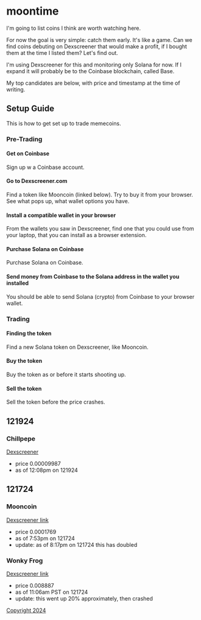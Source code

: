# moontime

I'm going to list coins I think are worth watching here.

For now the goal is very simple: catch them early. It's like a game. Can we find coins debuting on Dexscreener that would make a profit, if I bought them at the time I listed them? Let's find out.

I'm using Dexscreener for this and monitoring only Solana for now. If I expand it will probably be to the Coinbase blockchain, called Base.

My top candidates are below, with price and timestamp at the time of writing.

## Setup Guide

This is how to get set up to trade memecoins.

### Pre-Trading

#### Get on Coinbase

Sign up w a Coinbase account.

#### Go to Dexscreener.com

Find a token like Mooncoin (linked below). Try to buy it from your browser. See what pops up, what wallet options you have.

#### Install a compatible wallet in your browser

From the wallets you saw in Dexscreener, find one that you could use from your laptop, that you can install as a browser extension.

#### Purchase Solana on Coinbase

Purchase Solana on Coinbase.

#### Send money from Coinbase to the Solana address in the wallet you installed

You should be able to send Solana (crypto) from Coinbase to your browser wallet.

### Trading

#### Finding the token

Find a new Solana token on Dexscreener, like Mooncoin.

#### Buy the token

Buy the token as or before it starts shooting up.

#### Sell the token

Sell the token before the price crashes.

## 121924

### Chillpepe

[Dexscreener](https://dexscreener.com/solana/8mtb8tpndjuvxfrpbee1sm28kmacvjtsv8fvmtxacgnx)

- price 0.00009987
- as of 12:08pm on 121924

## 121724

### Mooncoin

[Dexscreener link](https://dexscreener.com/solana/2wzyakv4v3pymynrfwf3ux7gcqqaritbt8ymjn3nanhy)

- price 0.0001769
- as of 7:53pm on 121724
- update: as of 8:17pm on 121724 this has doubled

### Wonky Frog

[Dexscreener link](https://dexscreener.com/solana/gwm41kcnthc7zwmvej1vjpv8xev1v54yrnuiphtheqz8)

- price 0.008887 
- as of 11:06am PST on 121724
- update: this went up 20% approximately, then crashed

[Copyright 2024](https://github.com/julianeon/cooking)
